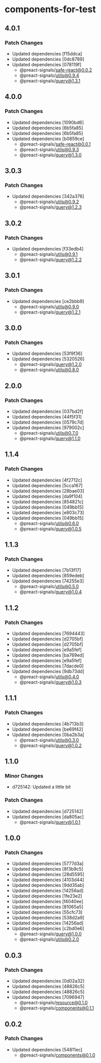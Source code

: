 # components-for-test

## 4.0.1

### Patch Changes

- Updated dependencies [f15ddca]
- Updated dependencies [0dc8789]
- Updated dependencies [078119f]
  - @preact-signals/safe-react@0.0.2
  - @preact-signals/utils@0.9.4
  - @preact-signals/query@1.3.1

## 4.0.0

### Patch Changes

- Updated dependencies [1090bd6]
- Updated dependencies [6b5fa85]
- Updated dependencies [6b5fa85]
- Updated dependencies [b0859ce]
  - @preact-signals/safe-react@0.0.1
  - @preact-signals/utils@0.9.3
  - @preact-signals/query@1.3.0

## 3.0.3

### Patch Changes

- Updated dependencies [342a376]
  - @preact-signals/utils@0.9.2
  - @preact-signals/query@1.2.3

## 3.0.2

### Patch Changes

- Updated dependencies [f33edb4]
  - @preact-signals/utils@0.9.1
  - @preact-signals/query@1.2.2

## 3.0.1

### Patch Changes

- Updated dependencies [ce2bbb9]
  - @preact-signals/utils@0.9.0
  - @preact-signals/query@1.2.1

## 3.0.0

### Patch Changes

- Updated dependencies [53f9f36]
- Updated dependencies [5320526]
  - @preact-signals/query@1.2.0
  - @preact-signals/utils@0.8.0

## 2.0.0

### Patch Changes

- Updated dependencies [037bd2f]
- Updated dependencies [44f5f31]
- Updated dependencies [0579c7d]
- Updated dependencies [979002c]
  - @preact-signals/utils@0.7.0
  - @preact-signals/query@1.1.0

## 1.1.4

### Patch Changes

- Updated dependencies [4f2712c]
- Updated dependencies [5cca167]
- Updated dependencies [28bae03]
- Updated dependencies [da9f104]
- Updated dependencies [854821c]
- Updated dependencies [049bb15]
- Updated dependencies [e803c73]
- Updated dependencies [049bb15]
  - @preact-signals/utils@0.6.0
  - @preact-signals/query@1.0.5

## 1.1.3

### Patch Changes

- Updated dependencies [7b13f17]
- Updated dependencies [859edeb]
- Updated dependencies [74255e3]
  - @preact-signals/utils@0.5.0
  - @preact-signals/query@1.0.4

## 1.1.2

### Patch Changes

- Updated dependencies [7694443]
- Updated dependencies [d2705bf]
- Updated dependencies [d2705bf]
- Updated dependencies [e9a5fef]
- Updated dependencies [ba769ed]
- Updated dependencies [e9a5fef]
- Updated dependencies [7dacde0]
- Updated dependencies [9db73dd]
  - @preact-signals/utils@0.4.0
  - @preact-signals/query@1.0.3

## 1.1.1

### Patch Changes

- Updated dependencies [4b713b3]
- Updated dependencies [be69f42]
- Updated dependencies [0ba2b3a]
  - @preact-signals/utils@0.3.0
  - @preact-signals/query@1.0.2

## 1.1.0

### Minor Changes

- d725142: Updated a little bit

### Patch Changes

- Updated dependencies [d725142]
- Updated dependencies [da805ac]
  - @preact-signals/query@1.0.1

## 1.0.0

### Patch Changes

- Updated dependencies [5777d3a]
- Updated dependencies [8f3b9c5]
- Updated dependencies [28d5595]
- Updated dependencies [4103d44]
- Updated dependencies [9dd35ab]
- Updated dependencies [14256ad]
- Updated dependencies [1fe23e2]
- Updated dependencies [f4040ee]
- Updated dependencies [81065a5]
- Updated dependencies [55cfc73]
- Updated dependencies [538d2a9]
- Updated dependencies [14256ad]
- Updated dependencies [c2bd0e6]
  - @preact-signals/query@1.0.0
  - @preact-signals/utils@0.2.0

## 0.0.3

### Patch Changes

- Updated dependencies [0d02a32]
- Updated dependencies [48826c5]
- Updated dependencies [48826c5]
- Updated dependencies [7096947]
  - @preact-signals/resource@0.1.0
  - @preact-signals/components@0.1.1

## 0.0.2

### Patch Changes

- Updated dependencies [54811ec]
  - @preact-signals/components@0.1.0
